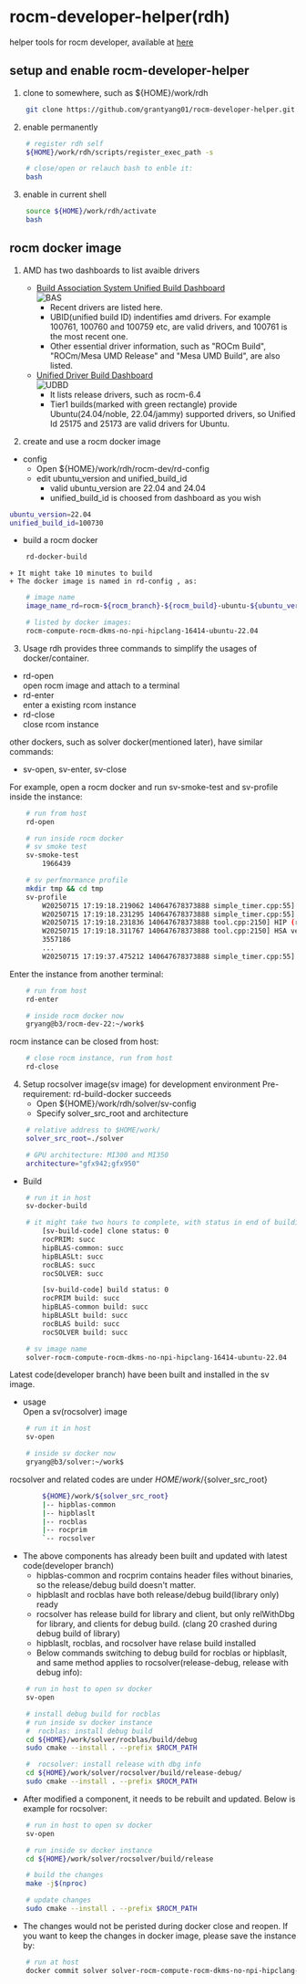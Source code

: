 # rocm-developer-helper(rdh)
helper tools for rocm developer, available at [here](https://github.com/grantyang01/rocm-developer-helper.git)

## setup and enable rocm-developer-helper
1. clone to somewhere, such as ${HOME}/work/rdh
```bash
    git clone https://github.com/grantyang01/rocm-developer-helper.git "${HOME}/work/rdh"
```
2. enable permanently
```bash
    # register rdh self
    ${HOME}/work/rdh/scripts/register_exec_path -s

    # close/open or relauch bash to enble it:
    bash
```

3. enable in current shell
```bash
    source ${HOME}/work/rdh/activate
    bash
```

## rocm docker image
1. AMD has two dashboards to list avaible drivers
    - [Build Association System Unified Build Dashboard](http://bas.amd.com/dashboard)  
    ![BAS](./u-dash-bas.png)
        + Recent drivers are listed here.
        + UBID(unified build ID) indentifies amd drivers. For example 100761, 100760 and 100759 etc, are valid drivers, and 100761 is the most recent one.
        + Other essential driver information, such as "ROCm Build", "ROCm/Mesa UMD Release" and "Mesa UMD Build", are also listed.
    - [Unified Driver Build Dashboard](http://mkdcvlnxapp01.amd.com/dashboard)  
    ![UDBD](./u-dash.png)  
        + It lists release drivers, such as rocm-6.4
        + Tier1 builds(marked with green rectangle) provide Ubuntu(24.04/noble, 22.04/jammy) supported drivers, so Unified Id 25175 and 25173 are valid drivers for Ubuntu.

2. create and use a rocm docker image
- config
    * Open  ${HOME}/work/rdh/rocm-dev/rd-config  
    * edit ubuntu_version and unified_build_id  
        + valid ubuntu_version are 22.04 and 24.04
        + unified_build_id is choosed from dashboard as you wish
```bash
ubuntu_version=22.04
unified_build_id=100730
```
- build a rocm docker
```bash
    rd-docker-build
```
    + It might take 10 minutes to build  
    + The docker image is named in rd-config , as:
```bash
    # image name
    image_name_rd=rocm-${rocm_branch}-${rocm_build}-ubuntu-${ubuntu_version}

    # listed by docker images:
    rocm-compute-rocm-dkms-no-npi-hipclang-16414-ubuntu-22.04
```

3. Usage
rdh provides three commands to simplify the usages of docker/container. 
- rd-open  
    open rocm image and attach to a terminal
- rd-enter  
    enter a existing rcom instance
- rd-close  
    close rcom instance

other dockers, such as solver docker(mentioned later), have similar commands:  
- sv-open, sv-enter, sv-close

For example, open a rocm docker and run sv-smoke-test and sv-profile inside the instance:
```bash
    # run from host
    rd-open

    # run inside rocm docker
    # sv smoke test
    sv-smoke-test
        1966439

    # sv perfmormance profile
    mkdir tmp && cd tmp
    sv-profile
        W20250715 17:19:18.219062 140647678373888 simple_timer.cpp:55] [rocprofv3] tool initialization ::     0.113654 sec
        W20250715 17:19:18.231295 140647678373888 simple_timer.cpp:55] [rocprofv3] 'rocsolver-bench -f syevd -n 8192 --evect V --iters 1 --perf 1 -r s' ::     0.000000 sec
        W20250715 17:19:18.231836 140647678373888 tool.cpp:2150] HIP (runtime) version 7.0.0 initialized (instance=0)
        W20250715 17:19:18.311767 140647678373888 tool.cpp:2150] HSA version 8.19.0 initialized (instance=0)
        3557186
        ...
        W20250715 17:19:37.475212 140647678373888 simple_timer.cpp:55] [rocprofv3] tool finalization ::     6.973051 sec
```

Enter the instance from another terminal:
```bash
    # run from host
    rd-enter

    # inside rocm docker now
    gryang@b3/rocm-dev-22:~/work$
```
rocm instance can be closed from host:
```bash
    # close rocm instance, run from host
    rd-close
```

4. Setup rocsolver image(sv image) for development environment
Pre-requirement: rd-build-docker succeeds
    * Open  ${HOME}/work/rdh/solver/sv-config  
    * Specify solver_src_root and architecture
```bash
    # relative address to $HOME/work/
    solver_src_root=./solver

    # GPU architecture: MI300 and MI350
    architecture="gfx942;gfx950"
```
- Build
```bash
    # run it in host
    sv-docker-build

    # it might take two hours to complete, with status in end of building:
        [sv-build-code] clone status: 0
        rocPRIM: succ
        hipBLAS-common: succ
        hipBLASLt: succ
        rocBLAS: succ
        rocSOLVER: succ

        [sv-build-code] build status: 0
        rocPRIM build: succ
        hipBLAS-common build: succ
        hipBLASLt build: succ
        rocBLAS build: succ
        rocSOLVER build: succ

    # sv image name
    solver-rocm-compute-rocm-dkms-no-npi-hipclang-16414-ubuntu-22.04
```
Latest code(developer branch) have been built and installed in the sv image.

- usage  
Open a sv(rocsolver) image
```bash
    # run it in host
    sv-open

    # inside sv docker now
    gryang@b3/solver:~/work$    
```

rocsolver and related codes are under ${HOME}/work/${solver_src_root}
```bash
        ${HOME}/work/${solver_src_root}
        |-- hipblas-common
        |-- hipblaslt
        |-- rocblas
        |-- rocprim
        `-- rocsolver
```

- The above components has already been built and updated with latest code(developer branch)
    * hipblas-common and rocprim contains header files without binaries, so the release/debug build doesn't matter.
    * hipblaslt and rocblas have both release/debug build(library only) ready
    * rocsolver has release build for library and client, but only relWithDbg for library, and clients for debug build. (clang 20 crashed during debug build of library)
    * hipblaslt, rocblas, and rocsolver have relase build installed
    * Below commands switching to debug build for rocblas or hipblaslt, and same method applies to rocsolver(release-debug, release with debug info):
```bash
    # run in host to open sv docker
    sv-open

    # install debug build for rocblas
    # run inside sv docker instance
    #  rocblas: install debug build
    cd ${HOME}/work/solver/rocblas/build/debug
    sudo cmake --install . --prefix $ROCM_PATH

    #  rocsolver: install release with dbg info 
    cd ${HOME}/work/solver/rocsolver/build/release-debug/
    sudo cmake --install . --prefix $ROCM_PATH
```

- After modified a component, it needs to be rebuilt and updated. Below is example for rocsolver:
```bash
    # run in host to open sv docker
    sv-open

    # run inside sv docker instance
    cd ${HOME}/work/solver/rocsolver/build/release

    # build the changes
    make -j$(nproc)

    # update changes
    sudo cmake --install . --prefix $ROCM_PATH
```

- The changes would not be peristed during docker close and reopen. If you want to keep the changes in docker image, please save the instance by:
```bash
    # run at host 
    docker commit solver solver-rocm-compute-rocm-dkms-no-npi-hipclang-16414-ubuntu-22.04
```